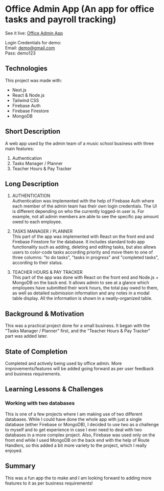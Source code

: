 # Office Admin App (An app for office tasks and payroll tracking)

See it live: [Office Admin App](https://dcam-admin-next-demo.vercel.app/)

Login Credentials for demo:  
Email: demo@gmail.com  
Pass: demo123

## Technologies
This project was made with:
* Next.js
* React & Node.js
* Tailwind CSS
* Firebase Auth
* Firebase Firestore
* MongoDB

## Short Description
A web app used by the admin team of a music school business with three main features:
1. Authentication
2. Tasks Manager / Planner
3. Teacher Hours & Pay Tracker

## Long Description
1. AUTHENTICATION  
Authentication was implemented with the help of Firebase Auth where each member of the admin team has their own login credentials. The UI is different depending on who the currently logged-in user is. For example, not all admin members are able to see the specific pay amount owed to each employee.

2. TASKS MANAGER / PLANNER  
This part of the app was implemented with React on the front end and Firebase Firestore for the database. It includes standard todo app functionality such as adding, deleting and editing tasks, but also allows users to color-code tasks according priority and move them to one of three columns: "to do tasks", "tasks in progress" and "completed tasks", according to their status.

3. TEACHER HOURS & PAY TRACKER  
This part of the app was done with React on the front end and Node.js + MongoDB on the back end. It allows admin to see at a glance which employees have submitted their work hours, the total pay owed to them, as well as detailed submission information and any notes in a modal table display. All the information is shown in a neatly-organized table.

## Background & Motivation
This was a practical project done for a small business. It began with the "Tasks Manager / Planner" first, and the "Teacher Hours & Pay Tracker" part was added later.

## State of Completion
Completed and actively being used by office admin. More improvements/features will be added going forward as per user feedback and business requirements.

## Learning Lessons & Challenges
### Working with two databases
This is one of a few projects where I am making use of two different databases. While I could have done the whole app with just a single database (either Firebase or MongoDB), I decided to use two as a challenge to myself and to get experience in case I ever need to deal with two databases in a more complex project. Also, Firebase was used only on the front end while I used MongoDB on the back end with the help of Route Handlers, so this added a bit more variety to the project, which I really enjoyed.

## Summary
This was a fun app the to make and I am looking forward to adding more features to it as per business requirements!




